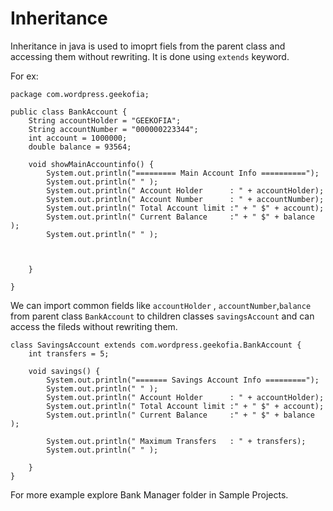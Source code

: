 # Inheritance
Inheritance in java is used to imoprt fiels from the parent class and accessing them without rewriting.
It is done using `extends` keyword.

For ex:
```
package com.wordpress.geekofia;

public class BankAccount {
    String accountHolder = "GEEKOFIA";
    String accountNumber = "000000223344";
    int account = 1000000;
    double balance = 93564;

    void showMainAccountinfo() {
        System.out.println("========= Main Account Info ==========");
        System.out.println(" " );
        System.out.println(" Account Holder      : " + accountHolder);
        System.out.println(" Account Number      : " + accountNumber);
        System.out.println(" Total Account limit :" + " $" + account);
        System.out.println(" Current Balance     :" + " $" + balance );
        System.out.println(" " );



    }

}
```
We can import common fields like `accountHolder` , `accountNumber`,`balance` from parent class  `BankAccount` to children classes `savingsAccount` and can access the fileds without rewriting them.
```
class SavingsAccount extends com.wordpress.geekofia.BankAccount {
    int transfers = 5;

    void savings() {
        System.out.println("======= Savings Account Info =========");
        System.out.println(" " );
        System.out.println(" Account Holder      : " + accountHolder);
        System.out.println(" Total Account limit :" + " $" + account);
        System.out.println(" Current Balance     :" + " $" + balance );

        System.out.println(" Maximum Transfers   : " + transfers);
        System.out.println(" " );

    }
}
```
For more example explore Bank Manager folder in Sample Projects.